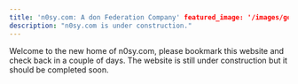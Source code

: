 ```yaml
---
title: 'n0sy.com: A don Federation Company' featured_image: '/images/gohugo-default-sample-hero-image.jpg'
description: "n0sy.com is under construction."
---
```


Welcome to the new home of n0sy.com, please bookmark this website and check back in a couple of days. The website is
still under construction but it should be completed soon.
